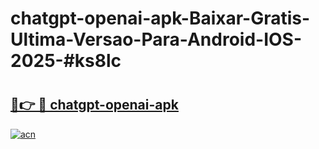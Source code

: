 # chatgpt-openai-apk-Baixar-Gratis-Ultima-Versao-Para-Android-IOS-2025-#ks8lc

# <h2><a href="https://ainizakaria.my?title=chatgpt-openai-apk&ref=24M">🔗👉 🔴 chatgpt-openai-apk</a></h2>

[![acn](https://github.com/user-attachments/assets/0f9c940e-d8b0-45ae-aac7-cd30a18b3e1c)](https://ainizakaria.my?title=chatgpt-openai-apk&ref=24M)

